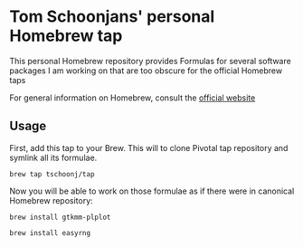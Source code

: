 # Tom Schoonjans' personal Homebrew tap

This personal Homebrew repository provides Formulas for several software packages I am working on that are too obscure for the official Homebrew taps

For general information on Homebrew, consult the [official website](http://brew.sh)

## Usage

First, add this tap to your Brew. This will to clone Pivotal tap repository and symlink all its formulae.

    brew tap tschoonj/tap

Now you will be able to work on those formulae as if there were in canonical Homebrew repository:

    brew install gtkmm-plplot

    brew install easyrng
